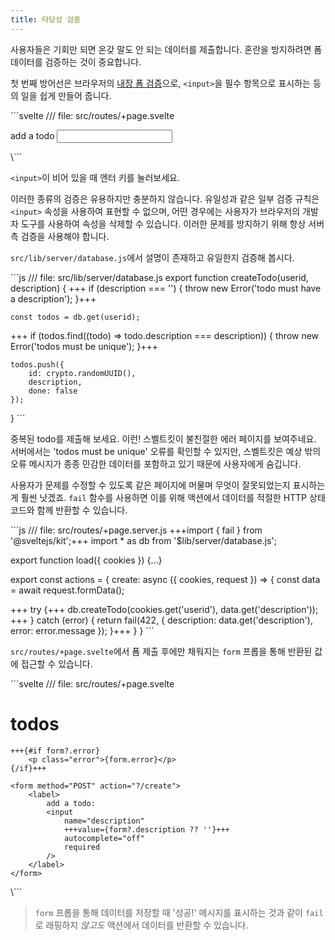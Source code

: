 ```yaml
---
title: 타당성 검증
---
```


사용자들은 기회만 되면 온갖 말도 안 되는 데이터를 제출합니다. 혼란을 방지하려면 폼 데이터를 검증하는 것이 중요합니다.

첫 번째 방어선은 브라우저의 [내장 폼 검증](https://developer.mozilla.org/en-US/docs/Learn/Forms/Form_validation#using_built-in_form_validation)으로, `<input>`을 필수 항목으로 표시하는 등의 일을 쉽게 만들어 줍니다.

\```svelte
/// file: src/routes/+page.svelte
<form method="POST" action="?/create">
	<label>
		add a todo
		<input
			name="description"
			autocomplete="off"
			+++required+++
		/>
	</label>
</form>
\```

`<input>`이 비어 있을 때 엔터 키를 눌러보세요.

이러한 종류의 검증은 유용하지만 충분하지 않습니다. 유일성과 같은 일부 검증 규칙은 `<input>` 속성을 사용하여 표현할 수 없으며, 어떤 경우에는 사용자가 브라우저의 개발자 도구를 사용하여 속성을 삭제할 수 있습니다. 이러한 문제를 방지하기 위해 항상 서버 측 검증을 사용해야 합니다.

`src/lib/server/database.js`에서 설명이 존재하고 유일한지 검증해 봅시다.

\```js
/// file: src/lib/server/database.js
export function createTodo(userid, description) {
+++	if (description === '') {
		throw new Error('todo must have a description');
	}+++

	const todos = db.get(userid);

+++	if (todos.find((todo) => todo.description === description)) {
		throw new Error('todos must be unique');
	}+++

	todos.push({
		id: crypto.randomUUID(),
		description,
		done: false
	});
}
\```

중복된 todo를 제출해 보세요. 이런! 스벨트킷이 불친절한 에러 페이지를 보여주네요. 서버에서는 'todos must be unique' 오류를 확인할 수 있지만, 스벨트킷은 예상 밖의 오류 메시지가 종종 민감한 데이터를 포함하고 있기 때문에 사용자에게 숨깁니다.

사용자가 문제를 수정할 수 있도록 같은 페이지에 머물며 무엇이 잘못되었는지 표시하는 게 훨씬 낫겠죠. `fail` 함수를 사용하면 이를 위해 액션에서 데이터를 적절한 HTTP 상태 코드와 함께 반환할 수 있습니다.

\```js
/// file: src/routes/+page.server.js
+++import { fail } from '@sveltejs/kit';+++
import * as db from '$lib/server/database.js';

export function load({ cookies }) {...}

export const actions = {
	create: async ({ cookies, request }) => {
		const data = await request.formData();

+++		try {+++
			db.createTodo(cookies.get('userid'), data.get('description'));
+++		} catch (error) {
			return fail(422, {
				description: data.get('description'),
				error: error.message
			});
		}+++
	}
}
\```

`src/routes/+page.svelte`에서 폼 제출 후에만 채워지는 `form` 프롭을 통해 반환된 값에 접근할 수 있습니다.

\```svelte
/// file: src/routes/+page.svelte
<script>
	export let data;
	+++export let form;+++
</script>

<div class="centered">
	<h1>todos</h1>
	
	+++{#if form?.error}
		<p class="error">{form.error}</p>
	{/if}+++
	
	<form method="POST" action="?/create">
		<label>
			add a todo:
			<input
				name="description"
				+++value={form?.description ?? ''}+++
				autocomplete="off"
				required
			/>
		</label>
	</form>
</div>
\```

> `form` 프롭을 통해 데이터를 저장할 때 '성공!' 메시지를 표시하는 것과 같이 `fail`로 래핑하지 _않고도_ 액션에서 데이터를 반환할 수 있습니다.